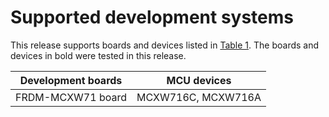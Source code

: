 # Supported development systems

This release supports boards and devices listed in [Table 1](supported_development_systems.md#TABLE_SUPPORTEDBOARDS). The boards and devices in bold were tested in this release.

|Development boards|MCU devices|
|------------------|-----------|
|FRDM-MCXW71 board|MCXW716C, MCXW716A|

